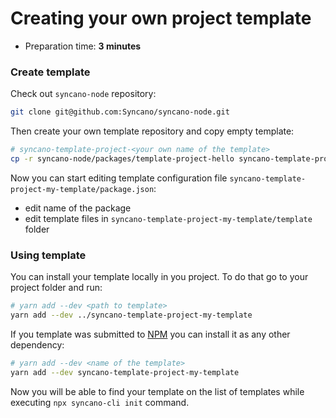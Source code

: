 # Creating your own project template

* Preparation time: **3 minutes**

### Create template

Check out `syncano-node` repository:

```sh
git clone git@github.com:Syncano/syncano-node.git
```

Then create your own template repository and copy empty template:

```sh
# syncano-template-project-<your own name of the template>
cp -r syncano-node/packages/template-project-hello syncano-template-project-my-template
```

Now you can start editing template configuration file `syncano-template-project-my-template/package.json`:
- edit name of the package
- edit template files in `syncano-template-project-my-template/template` folder

### Using template

You can install your template locally in you project. To do that go to your project folder and run:

```sh
# yarn add --dev <path to template>
yarn add --dev ../syncano-template-project-my-template
```

If you template was submitted to [NPM](https://www.npm.com) you can install it as any other dependency:

```sh
# yarn add --dev <name of the template>
yarn add --dev syncano-template-project-my-template
```

Now you will be able to find your template on the list of templates while executing `npx syncano-cli init` command.
